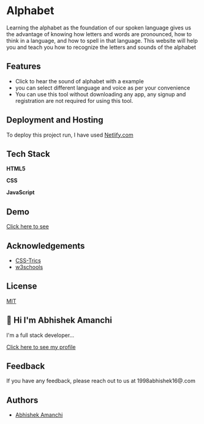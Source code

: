 # Alphabet

 Learning the alphabet as the foundation of our spoken language gives us the advantage of knowing how letters and words are pronounced, how to think in a language, and how to spell in that language. This website will help you and teach you how to recognize the letters and sounds of the alphabet 
## Features

- Click to hear the sound of alphabet with a example
- you can select different language and voice as per your convenience
- You can use this tool without downloading any app, any signup and registration are not required for using this tool.

  
## Deployment and Hosting

To deploy this project run, I have used [Netlify.com](https://www.netlify.com/)




  ## Tech Stack

**HTML5**

**CSS**

**JavaScript**

## Demo

[Click here to see](https://alphabet-2021.netlify.app/)

  
## Acknowledgements

 - [CSS-Trics](https://css-tricks.com/)
 - [w3schools](https://www.w3schools.com/)

  
## License

[MIT](https://choosealicense.com/licenses/mit/)

  
## 👋 Hi I'm Abhishek Amanchi
I'm a full stack developer...

  [ Click here to see my profile](https://github.com/Abhishekamanchi)
## Feedback

If you have any feedback, please reach out to us at 1998abhishek16@.com

  
## Authors

- [Abhishek Amanchi](https://github.com/Abhishekamanchi)

  
